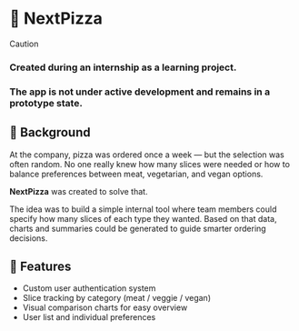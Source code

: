 # 🍕 NextPizza

> [!CAUTION]
> ### Created during an internship as a learning project.
> ### The app is not under active development and remains in a prototype state.

## 📖 Background

At the company, pizza was ordered once a week — but the selection was often random. No one really knew how many slices were needed or how to balance preferences between meat, vegetarian, and vegan options.

**NextPizza** was created to solve that.

The idea was to build a simple internal tool where team members could specify how many slices of each type they wanted. Based on that data, charts and summaries could be generated to guide smarter ordering decisions.

## 🔐 Features

- Custom user authentication system  
- Slice tracking by category (meat / veggie / vegan)  
- Visual comparison charts for easy overview  
- User list and individual preferences
